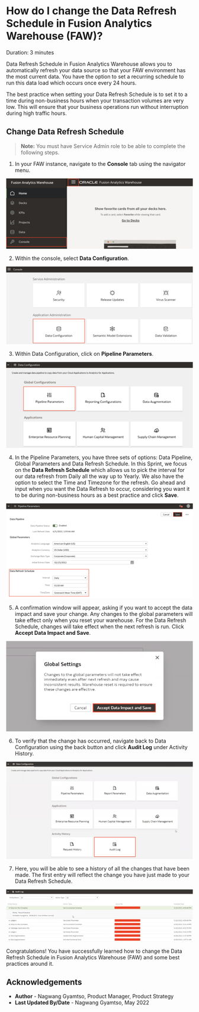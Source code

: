 # How do I change the Data Refresh Schedule in Fusion Analytics Warehouse (FAW)?

Duration: 3 minutes

[](youtube:OZsLm98TDV0)

Data Refresh Schedule in Fusion Analytics Warehouse allows you to automatically refresh your data source so that your FAW environment has the most current data. You have the option to set a recurring schedule to run this data load which occurs once every 24 hours.

The best practice when setting your Data Refresh Schedule is to set it to a time during non-business hours when your transaction volumes are very low. This will ensure that your business operations run without interruption during high traffic hours.

## Change Data Refresh Schedule
> **Note:** You must have Service Admin role to be able to complete the following steps.

1. In your FAW instance, navigate to the **Console** tab using the navigator menu.

  ![Console](images/console.png)

2. Within the console, select **Data Configuration**.

  ![Data Configuration](images/data-configuration.png)

3. Within Data Configuration, click on **Pipeline Parameters**.

  ![Pipeline Parameters](images/pipeline-parameters.png)

4. In the Pipeline Parameters, you have three sets of options: Data Pipeline, Global Parameters and Data Refresh Schedule. In this Sprint, we focus on the **Data Refresh Schedule** which allows us to pick the interval for our data refresh from Daily all the way up to Yearly. We also have the option to select the Time and Timezone for the refresh. Go ahead and input when you want the Data Refresh to occur, considering you want it to be during non-business hours as a best practice and click **Save**.

  ![Change incremental update time](images/change-time.png)

5. A confirmation window will appear, asking if you want to accept the data impact and save your change. Any changes to the global parameters will take effect only when you reset your warehouse. For the Data Refresh Schedule, changes will take effect when the next refresh is run. Click **Accept Data Impact and Save**.

  ![Change warning](images/notification.png)

6. To verify that the change has occurred, navigate back to Data Configuration using the back button and click **Audit Log** under Activity History.

  ![Audit log option](images/audit-log.png)

7. Here, you will be able to see a history of all the changes that have been made. The first entry will reflect the change you have just made to your Data Refresh Schedule.

  ![Audit log results](images/audit-log-result.png)

Congratulations! You have successfully learned how to change the Data Refresh Schedule in Fusion Analytics Warehouse (FAW) and some best practices around it.


## Acknowledgements
* **Author** - Nagwang Gyamtso, Product Manager, Product Strategy
* **Last Updated By/Date** - Nagwang Gyamtso,  May 2022
